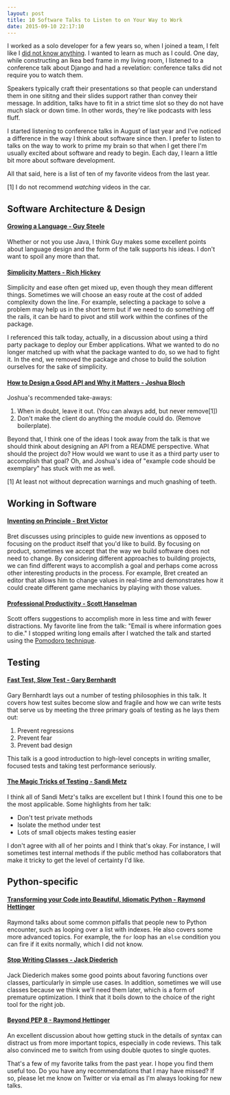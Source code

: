 ```yaml
---
layout: post
title: 10 Software Talks to Listen to on Your Way to Work
date: 2015-09-10 22:17:10
---
```


I worked as a solo developer for a few years so, when I joined a team, I felt
like I [did not know anything](http://kevinlondon.com/2015/05/27/impostor-syndrome-and-me.html).
I wanted to learn as much as I could. One day, while constructing an Ikea bed
frame in my living room, I listened to a conference talk about Django and had
a revelation: conference talks did not require you to watch them.

Speakers typically craft their presentations so that people can understand them
in one sititng and their slides support rather than convey their message.
In addition, talks have to fit in a strict time slot so they do not have 
much slack or down time. In other words, they're like podcasts with less fluff.

I started listening to conference talks in August of last year
and I've noticed a difference in the way I think about software since then. 
I prefer to listen to talks on the way to work to prime my brain so that
when I get there I'm usually excited about software and ready to begin.
Each day, I learn a little bit more about software development.

All that said, here is a list of ten of my favorite videos from the last year.

[1] I do not recommend *watching* videos in the car.

## Software Architecture & Design

#### [Growing a Language - Guy Steele](https://www.youtube.com/watch?v=_ahvzDzKdB0&list=PLP1xYYjBXksOm402NpkV1Ah5TRUKiQThn&index=1)

Whether or not you use Java, I think Guy makes some excellent points about
language design and the form of the talk supports his ideas. I don't want
to spoil any more than that.

#### [Simplicity Matters - Rich Hickey](https://www.youtube.com/watch?v=rI8tNMsozo0&index=2&list=PLP1xYYjBXksOm402NpkV1Ah5TRUKiQThn)

Simplicity and ease often get mixed up, even though they mean different things.
Sometimes we will choose an easy route at the cost of added complexity down the
line. For example, selecting a package to solve a problem may help us in the
short term but if we need to do something off the rails, it can be hard to pivot
and still work within the confines of the package.

I referenced this talk today, actually, in a discussion about using a third
party package to deploy our Ember applications. What we wanted to do no longer
matched up with what the package wanted to do, so we had to fight it. In the
end, we removed the package and chose to build the solution ourselves 
for the sake of simplicity.

#### [How to Design a Good API and Why it Matters - Joshua Bloch](https://www.youtube.com/watch?v=heh4OeB9A-c&list=PLP1xYYjBXksOm402NpkV1Ah5TRUKiQThn&index=3)

Joshua's recommended take-aways:

1. When in doubt, leave it out. (You can always add, but never remove[1])
2. Don't make the client do anything the module could do. (Remove boilerplate).

Beyond that, I think one of the ideas I took away from the talk is that we
should think about designing an API from a README perspective.  What should the
project do?  How would we want to use it as a third party user to accomplish
that goal? Oh, and Joshua's idea of "example code should be exemplary" has stuck
with me as well.

[1] At least not without deprecation warnings and much gnashing of teeth.

## Working in Software

#### [Inventing on Principle - Bret Victor](https://www.youtube.com/watch?v=PUv66718DII&list=PLP1xYYjBXksOm402NpkV1Ah5TRUKiQThn&index=4)

Bret discusses using principles to guide new inventions as opposed to focusing
on the product itself that you'd like to build. By focusing on product,
sometimes we accept that the way we build software does not need to change.  By
considering different approaches to building projects, we can find different
ways to accomplish a goal and perhaps come across other interesting products in
the process. For example, Bret created an editor that allows him to change
values in real-time and demonstrates how it could create different game
mechanics by playing with those values.

#### [Professional Productivity - Scott Hanselman](https://www.youtube.com/watch?v=FS1mnISoG7U&list=PLP1xYYjBXksOm402NpkV1Ah5TRUKiQThn&index=5)

Scott offers suggestions to accomplish more in less time and
with fewer distractions. My favorite line from the talk: "Email is where
information goes to die." I stopped writing long emails after I watched
the talk and started using the [Pomodoro technique](https://en.wikipedia.org/wiki/Pomodoro_Technique).


## Testing

#### [Fast Test, Slow Test - Gary Bernhardt](https://www.youtube.com/watch?v=RAxiiRPHS9k&list=PLP1xYYjBXksOm402NpkV1Ah5TRUKiQThn&index=6)

Gary Bernhardt lays out a number of testing philosophies in this talk.
It covers how test suites become slow and fragile and how we can write tests
that serve us by meeting the three primary goals of testing as he lays them out:

1. Prevent regressions
2. Prevent fear
3. Prevent bad design

This talk is a good introduction to high-level concepts in writing smaller, 
focused tests and taking test performance seriously.

#### [The Magic Tricks of Testing - Sandi Metz](https://www.youtube.com/watch?v=URSWYvyc42M&index=7&list=PLP1xYYjBXksOm402NpkV1Ah5TRUKiQThn)

I think all of Sandi Metz's talks are excellent but I think I found this one to
be the most applicable. Some highlights from her talk:

* Don't test private methods
* Isolate the method under test
* Lots of small objects makes testing easier

I don't agree with all of her points and I think that's okay. For instance,
I will sometimes test internal methods if the public method has collaborators
that make it tricky to get the level of certainty I'd like. 

## Python-specific

#### [Transforming your Code into Beautiful, Idiomatic Python - Raymond Hettinger](https://www.youtube.com/watch?v=OSGv2VnC0go&index=8&list=PLP1xYYjBXksOm402NpkV1Ah5TRUKiQThn)

Raymond talks about some common pitfalls that people new to Python encounter,
such as looping over a list with indexes.  He also covers some more advanced
topics.  For example, the `for` loop has an `else` condition you can fire if it
exits normally, which I did not know.

#### [Stop Writing Classes - Jack Diederich](https://www.youtube.com/watch?v=o9pEzgHorH0&index=9&list=PLP1xYYjBXksOm402NpkV1Ah5TRUKiQThn)

Jack Diederich makes some good points about favoring functions over classes,
particularly in simple use cases. In addition, sometimes we will use classes
because we think we'll need them later, which is a form of premature
optimization. I think that it boils down to the choice of the right tool for the
right job.

#### [Beyond PEP 8 - Raymond Hettinger](https://www.youtube.com/watch?v=wf-BqAjZb8M&index=10&list=PLP1xYYjBXksOm402NpkV1Ah5TRUKiQThn)

An excellent discussion about how getting stuck in the details of syntax can
distract us from more important topics, especially in code reviews. 
This talk also convinced me to switch from using double quotes to single quotes.


That's a few of my favorite talks from the past year. I hope you find them
useful too. Do you have any recommendations that I may have missed? If so,
please let me know on Twitter or via email as I'm always looking for new talks. 

